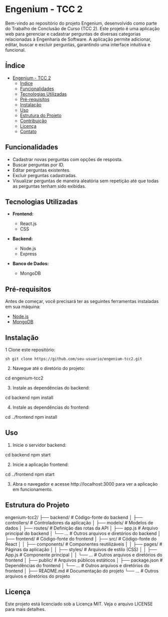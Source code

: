 # Engenium - TCC 2

Bem-vindo ao repositório do projeto Engenium, desenvolvido como parte do Trabalho de Conclusão de Curso (TCC 2). Este projeto é uma aplicação web para gerenciar e cadastrar perguntas de diversas categorias relacionadas à Engenharia de Software. A aplicação permite adicionar, editar, buscar e excluir perguntas, garantindo uma interface intuitiva e funcional.

## Índice

- [Engenium - TCC 2](#engenium---tcc-2)
  - [Índice](#índice)
  - [Funcionalidades](#funcionalidades)
  - [Tecnologias Utilizadas](#tecnologias-utilizadas)
  - [Pré-requisitos](#pré-requisitos)
  - [Instalação](#instalação)
  - [Uso](#uso)
  - [Estrutura do Projeto](#estrutura-do-projeto)
  - [Contribuição](#contribuição)
  - [Licença](#licença)
  - [Contato](#contato)

## Funcionalidades

- Cadastrar novas perguntas com opções de resposta.
- Buscar perguntas por ID.
- Editar perguntas existentes.
- Excluir perguntas cadastradas.
- Visualizar perguntas de maneira aleatória sem repetição até que todas as perguntas tenham sido exibidas.

## Tecnologias Utilizadas

- **Frontend:**
  - React.js
  - CSS

- **Backend:**
  - Node.js
  - Express

- **Banco de Dados:**
  - MongoDB

## Pré-requisitos

Antes de começar, você precisará ter as seguintes ferramentas instaladas em sua máquina:

- [Node.js](https://nodejs.org/en/)
- [MongoDB](https://www.mongodb.com/)

## Instalação

1 Clone este repositório:

`sh git clone https://github.com/seu-usuario/engenium-tcc2.git`

2. Navegue até o diretório do projeto:

cd engenium-tcc2

3. Instale as dependências do backend:

cd backend
npm install

4. Instale as dependências do frontend:

cd ../frontend
npm install

## Uso

1. Inicie o servidor backend:

cd backend
npm start

2. Inicie a aplicação frontend:

cd ../frontend
npm start

3. Abra o navegador e acesse http://localhost:3000 para ver a aplicação em funcionamento.

## Estrutura do Projeto

engenium-tcc2/
├── backend/                # Código-fonte do backend
│   ├── controllers/        # Controladores da aplicação
│   ├── models/             # Modelos de dados
│   ├── routes/             # Definição das rotas da API
│   ├── app.js              # Arquivo principal do backend
│   └── ...                 # Outros arquivos e diretórios do backend
│
├── frontend/               # Código-fonte do frontend
│   ├── src/                # Código-fonte do React
│   │   ├── components/     # Componentes reutilizáveis
│   │   ├── pages/          # Páginas da aplicação
│   │   ├── styles/         # Arquivos de estilo (CSS)
│   │   ├── App.js          # Componente principal
│   │   └── ...             # Outros arquivos e diretórios do frontend
│   ├── public/             # Arquivos públicos estáticos
│   ├── package.json        # Dependências do frontend
│   └── ...                 # Outros arquivos e diretórios do frontend
│
├── README.md               # Documentação do projeto
└── ...                     # Outros arquivos e diretórios do projeto


## Licença
Este projeto está licenciado sob a Licença MIT. Veja o arquivo LICENSE para mais detalhes.


